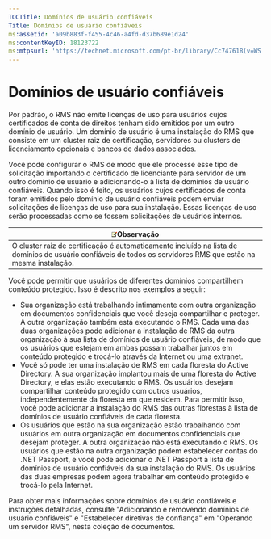 ```yaml
---
TOCTitle: Domínios de usuário confiáveis
Title: Domínios de usuário confiáveis
ms:assetid: 'a09b883f-f455-4c46-a4fd-d37b689e1d24'
ms:contentKeyID: 18123722
ms:mtpsurl: 'https://technet.microsoft.com/pt-br/library/Cc747618(v=WS.10)'
---
```


Domínios de usuário confiáveis
==============================

Por padrão, o RMS não emite licenças de uso para usuários cujos certificados de conta de direitos tenham sido emitidos por um outro domínio de usuário. Um domínio de usuário é uma instalação do RMS que consiste em um cluster raiz de certificação, servidores ou clusters de licenciamento opcionais e bancos de dados associados.

Você pode configurar o RMS de modo que ele processe esse tipo de solicitação importando o certificado de licenciante para servidor de um outro domínio de usuário e adicionando-o à lista de domínios de usuário confiáveis. Quando isso é feito, os usuários cujos certificados de conta foram emitidos pelo domínio de usuário confiáveis podem enviar solicitações de licenças de uso para sua instalação. Essas licenças de uso serão processadas como se fossem solicitações de usuários internos.

| ![](images/Cc747618.note(WS.10).gif)Observação                                                                                    |
|----------------------------------------------------------------------------------------------------------------------------------------------------------------|
| O cluster raiz de certificação é automaticamente incluído na lista de domínios de usuário confiáveis de todos os servidores RMS que estão na mesma instalação. |

Você pode permitir que usuários de diferentes domínios compartilhem conteúdo protegido. Isso é descrito nos exemplos a seguir:

-   Sua organização está trabalhando intimamente com outra organização em documentos confidenciais que você deseja compartilhar e proteger. A outra organização também está executando o RMS. Cada uma das duas organizações pode adicionar a instalação de RMS da outra organização à sua lista de domínios de usuário confiáveis, de modo que os usuários que estejam em ambas possam trabalhar juntos em conteúdo protegido e trocá-lo através da Internet ou uma extranet.
-   Você só pode ter uma instalação de RMS em cada floresta do Active Directory. A sua organização implantou mais de uma floresta do Active Directory, e elas estão executando o RMS. Os usuários desejam compartilhar conteúdo protegido com outros usuários, independentemente da floresta em que residem. Para permitir isso, você pode adicionar a instalação do RMS das outras florestas à lista de domínios de usuário confiáveis de cada floresta.
-   Os usuários que estão na sua organização estão trabalhando com usuários em outra organização em documentos confidenciais que desejam proteger. A outra organização não está executando o RMS. Os usuários que estão na outra organização podem estabelecer contas do .NET Passport, e você pode adicionar o .NET Passport à lista de domínios de usuário confiáveis da sua instalação do RMS. Os usuários das duas empresas podem agora trabalhar em conteúdo protegido e trocá-lo pela Internet.

Para obter mais informações sobre domínios de usuário confiáveis e instruções detalhadas, consulte "Adicionando e removendo domínios de usuário confiáveis" e "Estabelecer diretivas de confiança" em "Operando um servidor RMS", nesta coleção de documentos.
